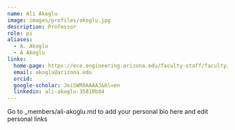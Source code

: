 ```yaml
---
name: Ali Akoglu
image: images/profiles/akoglu.jpg
description: Professor
role: pi
aliases:
  - A. Akoglu
  - A Akoglu
links:
  home-page: https://ece.engineering.arizona.edu/faculty-staff/faculty/ali-akoglu
  email: akoglu@arizona.edu
  orcid: 
  google-scholar: JeiSWR8AAAAJ&hl=en
  linkedin: ali-akoglu-35810b84
---
```


Go to _members/ali-akoglu.md to add your personal bio here and edit personal links